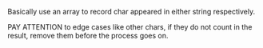 
Basically use an array to record char appeared in either string respectively.

PAY ATTENTION to edge cases like other chars, if they do not count in the result, remove them before the process goes on.

